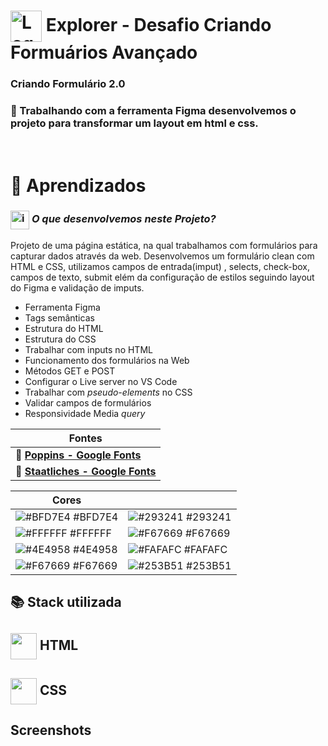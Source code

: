 # <img src="https://imgur.com/X4HdxWx.png"  width="50px" align="center" alt="Logo Explorer em formato de Hexagono Azul com detalhes azul claro"> Explorer - Desafio Criando Formuários Avançado

### **Criando Formulário 2.0**


### 📌 Trabalhando com a ferramenta Figma desenvolvemos o projeto para transformar um layout em html e css.

# <br>:book: Aprendizados

### <img src="https://imgur.com/VhTBbHg.png" alt="imagem de um notebook" align="center" width="30px"> _**O que desenvolvemos neste Projeto?**_

Projeto de uma página estática, na qual trabalhamos com formulários para capturar dados através da web. Desenvolvemos um formulário clean com HTML e CSS, utilizamos campos de entrada(imput) , selects, check-box, campos de texto, submit elém da configuração de estilos seguindo layout do Figma e validação de imputs.

- Ferramenta Figma
- Tags semânticas
- Estrutura do HTML
- Estrutura do CSS
- Trabalhar com inputs no HTML
- Funcionamento dos formulários na Web
- Métodos GET e POST
- Configurar o Live server no VS Code
- Trabalhar com *pseudo-elements* no CSS
- Validar campos de formulários
- Responsividade Media *query*

| **Fontes** |
| ----------------- | 
| 🔗 **[Poppins - Google Fonts](https://fonts.google.com/specimen/Poppins?query=Poppins)** |
| 🔗 **[Staatliches - Google Fonts](https://fonts.google.com/specimen/Staatliches?query=staa)** |
    


  | **Cores**               |                                                 |
| ----------------- | ---------------------------------------------------------------- |
| ![#BFD7E4](http://via.placeholder.com/12/BFD7E4?text=+) #BFD7E4       | ![#293241](http://via.placeholder.com/12/293241?text=+) #293241 |
| ![#FFFFFF](http://via.placeholder.com/12/FFFFFF?text=+) #FFFFFF       | ![#F67669](http://via.placeholder.com/12/F67669?text=+) #F67669 |
| ![#4E4958](http://via.placeholder.com/12/4E4958?text=+) #4E4958 | ![#FAFAFC](http://via.placeholder.com/12/FAFAFC?text=+) #FAFAFC |
| ![#F67669](http://via.placeholder.com/12/F67669?text=+) #F67669       | ![#253B51](http://via.placeholder.com/12/253B51?text=+) #253B51 |

## 📚 Stack utilizada

## <img src="https://imgur.com/JvOmHZg.png" width="42px" align="center">  **HTML**
## <img src="https://imgur.com/dsdsHjr.png" width="42px" align="center">  **CSS**


## Screenshots

<img src="">
